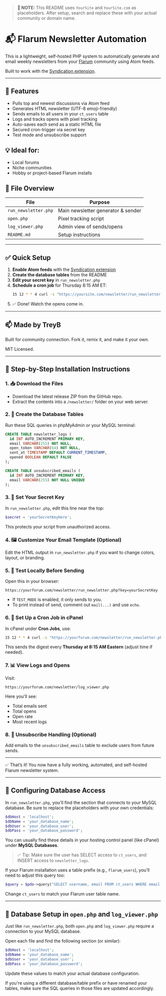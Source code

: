 > **📝 NOTE:** This README uses `YourSite` and `YourSite.com` as placeholders.
> After setup, search and replace these with your actual community or domain name.
>

# 📬 Flarum Newsletter Automation

This is a lightweight, self-hosted PHP system to automatically generate and email weekly newsletters from your [Flarum](https://flarum.org) community using Atom feeds.

Built to work with the [Syndication extension](https://discuss.flarum.org/d/27687-syndication-rss-atom-feeds).

---

## 🔧 Features
- Pulls top and newest discussions via Atom feed
- Generates HTML newsletter (UTF-8 emoji-friendly)
- Sends emails to all users in your `ct_users` table
- Logs and tracks opens with pixel tracking
- Auto-saves each send as a static HTML file
- Secured cron-trigger via secret key
- Test mode and unsubscribe support

## 💡 Ideal for:
- Local forums
- Niche communities
- Hobby or project-based Flarum installs

## 📂 File Overview

| File | Purpose |
|------|---------|
| `run_newsletter.php` | Main newsletter generator & sender |
| `open.php` | Pixel tracking script |
| `log_viewer.php` | Admin view of sends/opens |
| `README.md` | Setup instructions |

---

## ✅ Quick Setup

1. **Enable Atom feeds** with the [Syndication extension](https://discuss.flarum.org/d/27687-syndication-rss-atom-feeds)
2. **Create the database tables** from the README
3. **Edit your secret key** in `run_newsletter.php`
4. **Schedule a cron job** for Thursday 8:15 AM ET:
    ```bash
    15 12 * * 4 curl -s "https://yoursite.com/newsletter/run_newsletter.php?key=yourSecretKey" > /dev/null 2>&1
    ```
5. ✅ Done! Watch the opens come in.

---

## 📫 Made by TreyB
Built for community connection. Fork it, remix it, and make it your own.

MIT Licensed.

---

## 🧩 Step-by-Step Installation Instructions

### 1. 📥 Download the Files

- Download the latest release ZIP from the GitHub repo.
- Extract the contents into a `/newsletter/` folder on your web server.

### 2. 🧱 Create the Database Tables

Run these SQL queries in phpMyAdmin or your MySQL terminal:

```sql
CREATE TABLE newsletter_logs (
  id INT AUTO_INCREMENT PRIMARY KEY,
  email VARCHAR(255) NOT NULL,
  open_token VARCHAR(64) NOT NULL,
  sent_at TIMESTAMP DEFAULT CURRENT_TIMESTAMP,
  opened BOOLEAN DEFAULT FALSE
);

CREATE TABLE unsubscribed_emails (
  id INT AUTO_INCREMENT PRIMARY KEY,
  email VARCHAR(255) NOT NULL UNIQUE
);
```

### 3. 🔑 Set Your Secret Key

In `run_newsletter.php`, edit this line near the top:

```php
$secret = 'yourSecretKeyHere';
```

This protects your script from unauthorized access.

### 4. 🖼️ Customize Your Email Template (Optional)

Edit the HTML output in `run_newsletter.php` if you want to change colors, layout, or branding.

### 5. 🧪 Test Locally Before Sending

Open this in your browser:

```
https://yourforum.com/newsletter/run_newsletter.php?key=yourSecretKey
```

- If `TEST_MODE` is enabled, it only sends to you.
- To print instead of send, comment out `mail(...)` and use `echo`.

### 6. 📅 Set Up a Cron Job in cPanel

In cPanel under **Cron Jobs**, use:

```bash
15 12 * * 4 curl -s "https://yourforum.com/newsletter/run_newsletter.php?key=yourSecretKey" > /dev/null 2>&1
```

This sends the digest every **Thursday at 8:15 AM Eastern** (adjust time if needed).

### 7. 📊 View Logs and Opens

Visit:

```
https://yourforum.com/newsletter/log_viewer.php
```

Here you'll see:
- Total emails sent
- Total opens
- Open rate
- Most recent logs

### 8. 🛑 Unsubscribe Handling (Optional)

Add emails to the `unsubscribed_emails` table to exclude users from future sends.

---

✅ That’s it! You now have a fully working, automated, and self-hosted Flarum newsletter system.


---

## 🔐 Configuring Database Access

In `run_newsletter.php`, you'll find the section that connects to your MySQL database. Be sure to replace the placeholders with your own credentials:

```php
$dbHost = 'localhost';
$dbName = 'your_database_name';
$dbUser = 'your_database_user';
$dbPass = 'your_database_password';
```

You can usually find these details in your hosting control panel (like cPanel) under **MySQL Databases**.

> ✅ Tip: Make sure the user has SELECT access to `ct_users`, and INSERT access to `newsletter_logs`.

If your Flarum installation uses a table prefix (e.g., `flarum_users`), you’ll need to adjust this query too:

```php
$query = $pdo->query("SELECT username, email FROM ct_users WHERE email IS NOT NULL AND email != ''");
```

Change `ct_users` to match your Flarum user table name.



---

## 🧩 Database Setup in `open.php` and `log_viewer.php`

Just like `run_newsletter.php`, both `open.php` and `log_viewer.php` require a connection to your MySQL database.

Open each file and find the following section (or similar):

```php
$dbHost = 'localhost';
$dbName = 'your_database_name';
$dbUser = 'your_database_user';
$dbPass = 'your_database_password';
```

Update these values to match your actual database configuration.

If you're using a different database/table prefix or have renamed your tables, make sure the SQL queries in those files are updated accordingly.

